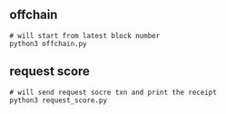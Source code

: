 

## offchain

```
# will start from latest block number
python3 offchain.py
```

## request score
```
# will send request socre txn and print the receipt
python3 request_score.py
```